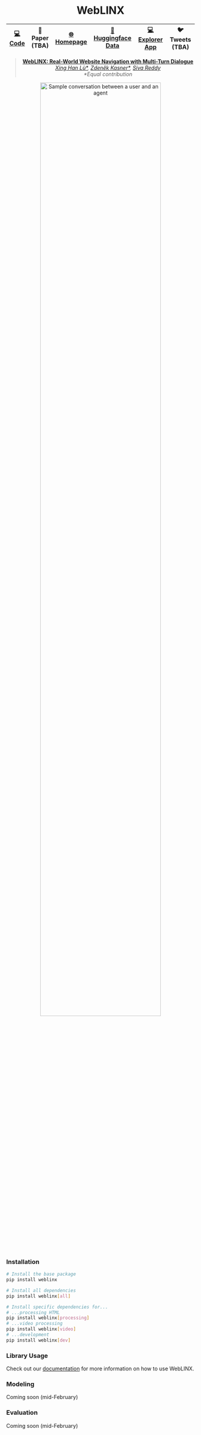 <div align="center">

# WebLINX

[**💻Code**](https://github.com/McGill-NLP/WebLINX) | **📄Paper (TBA)** | [**🌐Homepage**](https://mcgill-nlp.github.io/weblinx) | [**🤗Huggingface Data**](https://huggingface.co/datasets/McGill-NLP/WebLINX) | [💻Explorer App](https://huggingface.co/spaces/McGill-NLP/weblinx-explorer) | **🐦Tweets (TBA)** |
| :--: | :--: | :--: | :--: | :--: | :--: |


> **[WebLINX: Real-World Website Navigation with Multi-Turn Dialogue](https://mcgill-nlp.github.io/weblinx)**\
> *[Xing Han Lù*](https://xinghanlu.com), [Zdeněk Kasner*](https://kasnerz.github.io/), [Siva Reddy](https://sivareddy.in)*\
> _\*Equal contribution_

<img src="./assets/webnav.demo.svg" width="80%" alt="Sample conversation between a user and an agent" />

</div>

### Installation

```bash
# Install the base package
pip install weblinx

# Install all dependencies
pip install weblinx[all]

# Install specific dependencies for...
# ...processing HTML
pip install weblinx[processing]
# ...video processing
pip install weblinx[video]
# ...development
pip install weblinx[dev]
```

### Library Usage

Check out our [documentation](https://mcgill-nlp.github.io/weblinx/docs) for more information on how to use WebLINX.


### Modeling

Coming soon (mid-February)

### Evaluation

Coming soon (mid-February)
